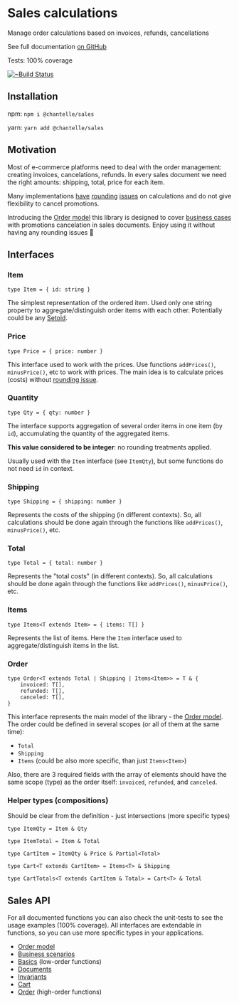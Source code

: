 # Sales calculations
Manage order calculations based on invoices, refunds, cancellations

See full documentation [on GitHub](https://github.com/chantelle-lingerie/sales)

Tests: 100% coverage

[![~Build Status](https://travis-ci.com/chantelle-lingerie/sales.svg?branch=master)](https://travis-ci.com/chantelle-lingerie/sales)

## Installation

npm: `npm i @chantelle/sales`

yarn: `yarn add @chantelle/sales`

## Motivation

Most of e-commerce platforms need to deal with the order management: creating invoices, cancelations, refunds.
In every sales document we need the right amounts: shipping, total, price for each item.

Many implementations [have](https://community.shopify.com/c/Shopify-Design/Problem-with-rounding-prices/td-p/416162) [rounding](https://magento.stackexchange.com/questions/225168/magento1-9-paypal-rounding-amount-issue) [issues](https://github.com/woocommerce/woocommerce/issues/14458) on calculations and do not give flexibility to cancel promotions.

Introducing the [Order model](./doc/sales.pdf) this library is designed to cover [business cases](./doc/sales/business-scenarios.pdf) with promotions cancelation in sales documents.
Enjoy using it without having any rounding issues :tada:

## Interfaces

### Item
`type Item = { id: string }`

The simplest representation of the ordered item.
Used only one string property to aggregate/distinguish order items with each other.
Potentially could be any [Setoid](https://en.wikipedia.org/wiki/Setoid).

### Price
`type Price = { price: number }`

This interface used to work with the prices.
Use functions `addPrices()`, `minusPrice()`, etc to work with prices.
The main idea is to calculate prices (costs) without [rounding issue](https://docs.oracle.com/cd/E19957-01/806-3568/ncg_goldberg.html).

### Quantity
`type Qty = { qty: number }`

The interface supports aggregation of several order items in one item (by `id`),
accumulating the quantity of the aggregated items.

**This value considered to be integer**: no rounding treatments applied.

Usually used with the `Item` interface (see `ItemQty`), but some functions do not need `id` in context.

### Shipping
`type Shipping = { shipping: number }`

Represents the costs of the shipping (in different contexts).
So, all calculations should be done again through the functions like `addPrices()`, `minusPrice()`, etc.

### Total
`type Total = { total: number }`

Represents the "total costs" (in different contexts).
So, all calculations should be done again through the functions like `addPrices()`, `minusPrice()`, etc.

### Items
`type Items<T extends Item> = { items: T[] }`

Represents the list of items.
Here the `Item` interface used to aggregate/distinguish items in the list.

### Order
```
type Order<T extends Total | Shipping | Items<Item>> = T & {
    invoiced: T[],
    refunded: T[],
    canceled: T[],
}
```
This interface represents the main model of the library - the [Order model](./doc/sales.pdf).
The order could be defined in several scopes (or all of them at the same time):

- `Total`
- `Shipping`
- `Items` (could be also more specific, than just `Items<Item>`)

Also, there are 3 required fields with the array of elements
should have the same scope (type) as the order itself:
`invoiced`, `refunded`, and `canceled`. 

### Helper types (compositions)
Should be clear from the definition - just intersections (more specific types)

`type ItemQty = Item & Qty`

`type ItemTotal = Item & Total`

`type CartItem = ItemQty & Price & Partial<Total>`

`type Cart<T extends CartItem> = Items<T> & Shipping`

`type CartTotals<T extends CartItem & Total> = Cart<T> & Total`

## Sales API
For all documented functions you can also check the unit-tests to see the usage examples (100% coverage).
All interfaces are extendable in functions, so you can use more specific types in your applications.

- [Order model](./doc/sales.pdf)
- [Business scenarios](./doc/sales/business-scenarios.pdf)
- [Basics](./doc/basics.md) (low-order functions)
- [Documents](./doc/documents.md)
- [Invariants](./doc/invariants.md)
- [Cart](./doc/cart.md)
- [Order](./doc/order.md) (high-order functions)
